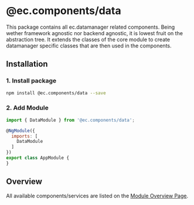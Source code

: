 # @ec.components/data

This package contains all ec.datamanager related components.
Being wether framework agnostic nor backend agnostic, it is lowest fruit on the abstraction tree.
It extends the classes of the core module to create datamanager specific classes that are then used in the components.

## Installation

### 1. Install package

```sh
npm install @ec.components/data --save
```

### 2. Add Module

```js
import { DataModule } from '@ec.components/data';

@NgModule({
  imports: [
    DataModule
  ]
})
export class AppModule {
}
```

## Overview

All available components/services are listed on the [Module Overview Page](https://entrecode.github.io/ec.components/modules/DataModule.html).